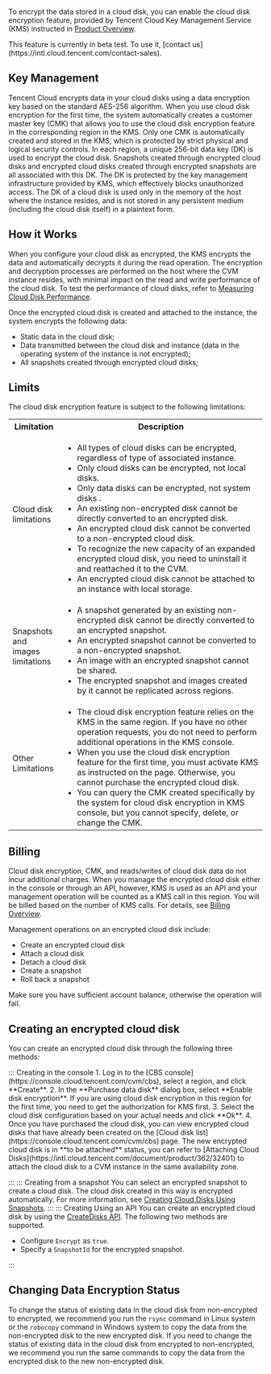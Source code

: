 To encrypt the data stored in a cloud disk, you can enable the cloud disk encryption feature, provided by Tencent Cloud Key Management Service (KMS) instructed in [Product Overview](https://intl.cloud.tencent.com/document/product/1030/31961).


<dx-alert infotype="notice" title="">
This feature is currently in beta test. To use it, [contact us](https://intl.cloud.tencent.com/contact-sales).
</dx-alert>



## Key Management
Tencent Cloud encrypts data in your cloud disks using a data encryption key based on the standard AES-256 algorithm. When you use cloud disk encryption for the first time, the system automatically creates a customer master key (CMK) that allows you to use the cloud disk encryption feature in the corresponding region in the KMS. Only one CMK is automatically created and stored in the KMS, which is protected by strict physical and logical security controls.
In each region, a unique 256-bit data key (DK) is used to encrypt the cloud disk. Snapshots created through encrypted cloud disks and encrypted cloud disks created through encrypted snapshots are all associated with this DK. The DK is protected by the key management infrastructure provided by KMS, which effectively blocks unauthorized access. The DK of a cloud disk is used only in the memory of the host where the instance resides, and is not stored in any persistent medium (including the cloud disk itself) in a plaintext form.

## How it Works
When you configure your cloud disk as encrypted, the KMS encrypts the data and automatically decrypts it during the read operation. The encryption and decryption processes are performed on the host where the CVM instance resides, with minimal impact on the read and write performance of the cloud disk. To test the performance of cloud disks, refer to [Measuring Cloud Disk Performance](https://intl.cloud.tencent.com/document/product/362/6741).

Once the encrypted cloud disk is created and attached to the instance, the system encrypts the following data:
- Static data in the cloud disk;
- Data transmitted between the cloud disk and instance (data in the operating system of the instance is not encrypted);
- All snapshots created through encrypted cloud disks;

## Limits
The cloud disk encryption feature is subject to the following limitations:

<table>
	<tr>
	<th width="20%">Limitation</th>
	<th>Description</th>
	</tr>
	<tr>
	<td>Cloud disk limitations</td>
	<td><ul class="params">
	<li>All types of cloud disks can be encrypted, regardless of type of associated instance.</li>
	<li>Only cloud disks can be encrypted, not local disks.</li>
	<li>Only data disks can be encrypted, not system disks .</li>
	<li>An existing non-encrypted disk cannot be directly converted to an encrypted disk.</li>
	<li>An encrypted cloud disk cannot be converted to a non-encrypted cloud disk.</li>
	<li>To recognize the new capacity of an expanded encrypted cloud disk, you need to uninstall it and reattached it to the CVM.</li>
	<li>An encrypted cloud disk cannot be attached to an instance with local storage.</li>
	</ul></td>
	</tr>
	<tr>
	<td>Snapshots and images limitations</td>
	<td><ul class="params">
	<li>A snapshot generated by an existing non-encrypted disk cannot be directly converted to an encrypted snapshot.</li>
  <li>An encrypted snapshot cannot be converted to a non-encrypted snapshot.</li>
	<li>An image with an encrypted snapshot cannot be shared.</li>
	<li>The encrypted snapshot and images created by it cannot be replicated across regions.</li>
	</ul></td>
	</tr>
	<tr>
	<td>Other Limitations</td>
	<td><ul class="params">
	<li>The cloud disk encryption feature relies on the KMS in the same region. If you have no other operation requests, you do not need to perform additional operations in the KMS console.</li>
	<li>When you use the cloud disk encryption feature for the first time, you must activate KMS as instructed on the page. Otherwise, you cannot purchase the encrypted cloud disk.</li>
	<li>You can query the CMK created specifically by the system for cloud disk encryption in KMS console, but you cannot specify, delete, or change the CMK.</li>
	</ul></td>
	</tr>
</table>







## Billing
Cloud disk encryption, CMK, and reads/writes of cloud disk data do not incur additional charges. When you manage the encrypted cloud disk either in the console or through an API, however, KMS is used as an API and your management operation will be counted as a KMS call in this region. You will be billed based on the number of KMS calls. For details, see [Billing Overview](https://intl.cloud.tencent.com/document/product/1030/31966).

Management operations on an encrypted cloud disk include:
- Create an encrypted cloud disk
- Attach a cloud disk
- Detach a cloud disk
- Create a snapshot
- Roll back a snapshot
<dx-alert infotype="explain" title="">
Make sure you have sufficient account balance, otherwise the operation will fail.
</dx-alert>




## Creating an encrypted cloud disk
You can create an encrypted cloud disk through the following three methods:

<dx-tabs>
::: Creating in the console
1. Log in to the [CBS console](https://console.cloud.tencent.com/cvm/cbs), select a region, and click **Create**.
2. In the **Purchase data disk** dialog box, select **Enable disk encryption**.
<dx-alert infotype="explain" title="">
If you are using cloud disk encryption in this region for the first time, you need to get the authorization for KMS first.
</dx-alert>
3. Select the cloud disk configuration based on your actual needs and click **Ok**.
4. Once you have purchased the cloud disk, you can view encrypted cloud disks that have already been created on the [Cloud disk list](https://console.cloud.tencent.com/cvm/cbs) page.
The new encrypted cloud disk is in **to be attached** status, you can refer to [Attaching Cloud Disks](https://intl.cloud.tencent.com/document/product/362/32401) to attach the cloud disk to a CVM instance in the same availability zone.

:::
::: Creating from a snapshot
You can select an encrypted snapshot to create a cloud disk. The cloud disk created in this way is encrypted automatically. For more information, see [Creating Cloud Disks Using Snapshots](https://intl.cloud.tencent.com/document/product/362/5757).
:::
::: Creating Using an API
You can create an encrypted cloud disk by using the [CreateDisks API](https://intl.cloud.tencent.com/document/product/362/16312). The following two methods are supported.
- Configure `Encrypt` as `true`.
- Specify a `SnapshotId` for the encrypted snapshot.

:::
</dx-tabs>


## Changing Data Encryption Status
To change the status of existing data in the cloud disk from non-encrypted to encrypted, we recommend you run the `rsync` command in Linux system or the `robocopy` command in Windows system to copy the data from the non-encrypted disk to the new encrypted disk.
If you need to change the status of existing data in the cloud disk from encrypted to non-encrypted, we recommend you run the same commands to copy the data from the encrypted disk to the new non-encrypted disk.


<style>
	.params{margin-bottom:0px !important;}
</style>





